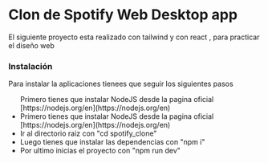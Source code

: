 <h1>Clon de Spotify Web Desktop app</h1>

<p>El siguiente proyecto esta realizado con tailwind y con react , para practicar el diseño web</p>

<h3>Instalación</h3>

<p>Para instalar la aplicaciones tienees que seguir los siguientes pasos</p>

<ul>
  Primero tienes que instalar NodeJS desde la pagina oficial [https://nodejs.org/en](https://nodejs.org/en)
  <li>Primero tienes que instalar NodeJS desde la pagina oficial [https://nodejs.org/en](https://nodejs.org/en)</li>
  <li>Ir al directorio raiz con "cd spotify_clone"</li>
  <li>Luego tienes que instalar las dependencias con "npm i"</li>
  <li>Por ultimo inicias el proyecto con "npm run dev"</li>
</ul>
